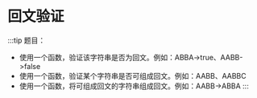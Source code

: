 # 回文验证
:::tip
题目：
* 使用一个函数，验证该字符串是否为回文。例如：ABBA->true、AABB->false
* 使用一个函数，验证某个字符串是否可组成回文。例如：AABB、AABBC
* 使用一个函数，将可组成回文的字符串组成回文。例如：AABB->ABBA
:::
